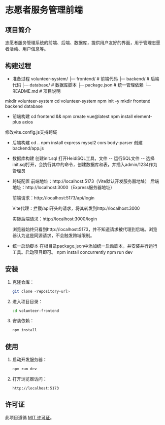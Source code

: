 # 志愿者服务管理前端

## 项目简介
志愿者服务管理系统的前端、后端、数据库，提供用户友好的界面，用于管理志愿者活动、用户信息等。

## 构建过程
- 准备过程
   volunteer-system/
  ├─ frontend/       # 前端代码
  ├─ backend/        # 后端代码
  ├─ database/       # 数据库脚本
  ├─ package.json    # 统一管理依赖
  └─ README.md       # 项目说明

mkdir volunteer-system
cd volunteer-system 
npm init -y
mkdir frontend backend database

- 前端构建
cd frontend  && npm create vue@latest 
npm install element-plus axios 

修改vite.config.js支持跨域

- 后端构建
cd ..
npm install express mysql2 cors body-parser
创建backend/app.js

- 数据库构建
   创建init.sql
   打开HeidiSQL工具，文件 -- 运行SQL文件 -- 选择init.sql打开，会执行其中的命令，创建数据库和表，并插入admin/1234作为管理员


- 跨域配置
  前端地址：http://localhost:5173（Vite默认开发服务器地址）
  后端地址：http://localhost:3000（Express服务器地址）

  前端请求：http://localhost:5173/api/login

  Vite代理：拦截/api开头的请求，将其转发到http://localhost:3000

  实际后端请求：http://localhost:3000/login

  浏览器始终只看到http://localhost:5173，并不知道请求被代理到后端。浏览器认为这是同源请求，不会触发跨域限制。

- 统一启动脚本
   在根目录package.json中添加统一启动脚本，并安装并行运行工具。启动项目即可。
   npm install concurrently
    npm run dev

## 安装
1. 克隆仓库：
   ```bash
   git clone <repository-url>
   ```
2. 进入项目目录：
   ```bash
   cd volunteer-frontend
   ```
3. 安装依赖：
   ```bash
   npm install
   ```

## 使用
1. 启动开发服务器：
   ```bash
   npm run dev
   ```
2. 打开浏览器访问：
   ```
   http://localhost:5173
   ```



## 许可证
此项目遵循 [MIT 许可证](LICENSE)。
